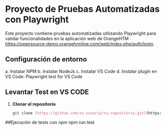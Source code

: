 # Proyecto de Pruebas Automatizadas con Playwright

Este proyecto contiene pruebas automatizadas utilizando Playwright para validar funcionalidades en la aplicación web de OrangeHTM https://opensource-demo.orangehrmlive.com/web/index.php/auth/login.

## Configuración de entorno

a.	Instalar NPM
b.	Instalar NodeJs
c.	Instalar VS Code
d.	Instalar plugin en VS Code: Playwright test for VS Code

## Levantar Test en VS CODE

1. **Clonar el repositorio**
   ```bash
   git clone [https://github.com/tu-usuario/tu-repositorio.git](https://github.com/Orlando9823/TestPlaywrighyInetum.git)
   
##Ejecución de tests con npm
   npm run test
